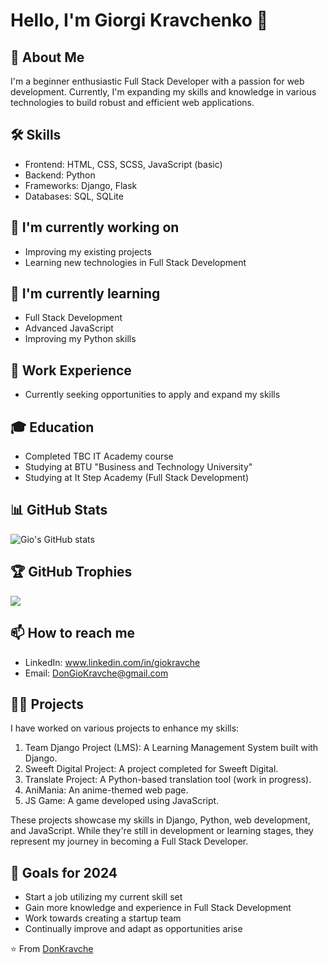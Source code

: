 # Hello, I'm Giorgi Kravchenko 👋

## 🚀 About Me
I'm a beginner enthusiastic Full Stack Developer with a passion for web development. Currently, I'm expanding my skills and knowledge in various technologies to build robust and efficient web applications.

## 🛠 Skills
- Frontend: HTML, CSS, SCSS, JavaScript (basic)
- Backend: Python
- Frameworks: Django, Flask
- Databases: SQL, SQLite

## 🔭 I'm currently working on
- Improving my existing projects
- Learning new technologies in Full Stack Development

## 🌱 I'm currently learning
- Full Stack Development
- Advanced JavaScript
- Improving my Python skills

## 💼 Work Experience
- Currently seeking opportunities to apply and expand my skills

## 🎓 Education
- Completed TBC IT Academy course
- Studying at BTU "Business and Technology University"
- Studying at It Step Academy (Full Stack Development)

## 📊 GitHub Stats
![Gio's GitHub stats](https://github-readme-stats.vercel.app/api?username=DonKravche&show_icons=true&theme=radical)

## 🏆 GitHub Trophies
![](https://github-profile-trophy.vercel.app/?username=DonKravche&theme=radical&no-frame=false&no-bg=true&margin-w=4)

## 📫 How to reach me
- LinkedIn: www.linkedin.com/in/giokravche
- Email: DonGioKravche@gmail.com

## 👨‍💻 Projects
I have worked on various projects to enhance my skills:

1. Team Django Project (LMS): A Learning Management System built with Django.
2. Sweeft Digital Project: A project completed for Sweeft Digital.
3. Translate Project: A Python-based translation tool (work in progress).
4. AniMania: An anime-themed web page.
5. JS Game: A game developed using JavaScript.

These projects showcase my skills in Django, Python, web development, and JavaScript. While they're still in development or learning stages, they represent my journey in becoming a Full Stack Developer.

## 🎯 Goals for 2024
- Start a job utilizing my current skill set
- Gain more knowledge and experience in Full Stack Development
- Work towards creating a startup team
- Continually improve and adapt as opportunities arise

⭐️ From [DonKravche](https://github.com/DonKravche)
